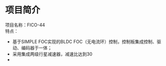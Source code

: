 # 项目简介
项目名称：FICO-44  
特点：  
* 基于SIMPLE FOC实现的BLDC FOC（无电流环）控制，控制板集成控制、驱动、编码器于一体；
* 采用集成两级行星减速器，减速比达到30  
*
